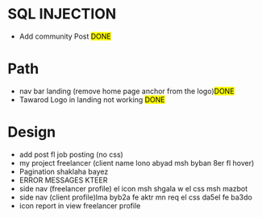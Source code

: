 # SQL INJECTION 
- Add community Post <mark>DONE</mark>

# Path
- nav bar landing (remove home page anchor from the logo)<mark>DONE</mark>
- Tawarod Logo in landing not working <mark>DONE</mark>

# Design 
- add post fl job posting (no css)
- my project freelancer (client name lono abyad msh byban 8er fl hover)
- Pagination shaklaha bayez
- ERROR MESSAGES KTEER
- side nav (freelancer profile) el icon msh shgala w el css msh mazbot
- side nav (client profile)lma byb2a fe aktr mn req el css da5el fe ba3do
- icon report in view freelancer profile
